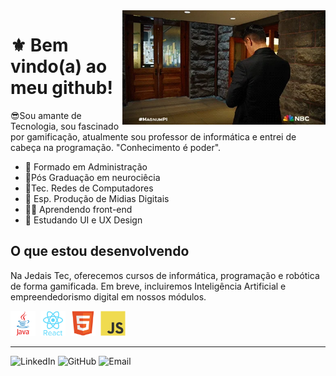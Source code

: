 <img src = "bannerjd.gif" width = "325px" align = "right">

# ⚜ Bem vindo(a) ao meu github!

😎Sou amante de Tecnologia, sou fascinado por gamificação, atualmente
sou professor de informática e entrei de cabeça na programação. "Conhecimento é poder". 

- 🦅 Formado em Administração
- 🧠Pós Graduação em neurociêcia
- 👾Tec. Redes de Computadores
- 📓 Esp. Produção de Midias Digitais
- 👩‍💻 Aprendendo front-end
- 🎨 Estudando UI e UX Design

<h2>O que estou desenvolvendo</h2>
<p>Na Jedais Tec, oferecemos cursos de informática, programação e robótica de forma gamificada. Em breve, incluiremos Inteligência Artificial e empreendedorismo digital em nossos módulos.</p> 

<div>
  <img src="https://github.com/devicons/devicon/blob/master/icons/java/java-original-wordmark.svg" title="Java" alt="Java" width="40" height="40"/>&nbsp;
  <img src="https://github.com/devicons/devicon/blob/master/icons/react/react-original-wordmark.svg" title="React" alt="React" width="40" height="40"/>&nbsp;
  <img src="https://github.com/devicons/devicon/blob/master/icons/html5/html5-original.svg" title="HTML5" alt="HTML" width="40" height="40"/>&nbsp;
  <img src="https://github.com/devicons/devicon/blob/master/icons/javascript/javascript-original.svg" title="JavaScript" alt="JavaScript" width="40" height="40"/>&nbsp;
</div>

---

<div>
    <a href="https://www.linkedin.com/in/joaoaguila16/" target="_blank" style="text-decoration: none;">
        <img src="https://img.shields.io/badge/LinkedIn-0A66C2?style=for-the-badge&logo=linkedin&logoColor=white" alt="LinkedIn">
    </a>
    <a href="https://github.com/joaoaguila" target="_blank" style="text-decoration: none;">
        <img src="https://img.shields.io/badge/GitHub-171515?style=for-the-badge&logo=github&logoColor=white" alt="GitHub">
    </a>
    <a href="mailto:aguila.joao@gmail.com" target="_blank" style="text-decoration: none;">
        <img src="https://img.shields.io/badge/Email-D14836?style=for-the-badge&logo=gmail&logoColor=white" alt="Email">
    </a>
</div>


